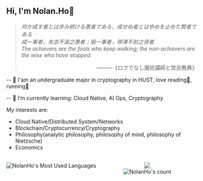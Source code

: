 ## Hi, I'm Nolan.Ho👋

> <p align="left"><em>
>     何か成す者とは歩み続ける愚者である、成せぬ者とは歩めを止めた賢者である
>     <br>
>     成一事者，矢志不渝之愚者；毁一事者，停滞不前之贤者
>     <br>
>     The achievers are the fools who keep walking; the non-achievers are the wise who have stopped.
> </em></p>
> <p align="right">
>     &mdash;&mdash;&mdash;《ロクでなし魔術講師と禁忌教典》
> </p>

-- 🔭 I'am an undergraduate major in cryptography in HUST, love reading📕, running🏃‍

-- 🌱 I’m currently learning: Cloud Native, AI Ops, Cryptography


  My interests are:
- Cloud Native/Distributed System/Networks
- Blockchain/Cryptocurrency/Cryptography
- Philosophy(analytic philosophy, philosophy of mind, philosophy of Nietzsche)
- Economics

<br/>

<div>
    <div>
        <img align="left" src="https://github-readme-stats.vercel.app/api/top-langs?username=NolanHo&show_icons=true&count_private=true&theme=onedark" alt="NolanHo's Most Used Languages" />
    </div>
    <div style="text-align: center;">
        <img src="https://github-readme-stats.vercel.app/api?username=NolanHo&count_private=true&show_icons=true&hide_border=true&theme=onedark"/>  
    </div>
    <div style="text-align: center;">
        <img align="center" src="https://profile-counter.glitch.me/NolanHo/count.svg" alt="NolanHo's count"/>
    </div>
</div>

<div align="center">

